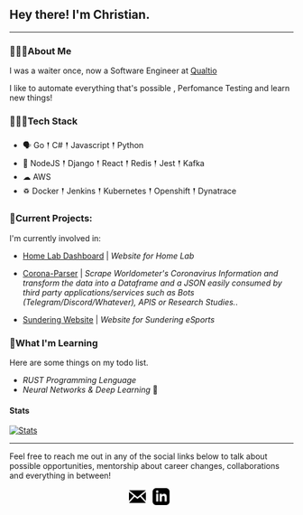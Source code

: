 ## Hey there! I'm Christian.
---

### 🙋🏽‍♂️About Me

<p>I was a waiter once, now a Software Engineer at <a href="https://www.qualt.io">Qualtio</a></p>
<p>I like to automate everything that's possible , Perfomance Testing and learn new things!</p>

### 👨🏽‍💻Tech Stack

- 🗣 Go 𒑰 C# 𒑰 Javascript 𒑰 Python
- 🎒 NodeJS 𒑰 Django 𒑰 React 𒑰 Redis 𒑰 Jest 𒑰 Kafka 
- ☁ AWS 
- ♽ Docker 𒑰 Jenkins 𒑰 Kubernetes 𒑰 Openshift 𒑰 Dynatrace

### 🚧Current Projects:

<p>
I'm currently involved in:

- <a href="https://dashboard.chris-homelab.com">Home Lab Dashboard</a> | _Website for Home Lab_

- <a href="https://github.com/chrislopez24/corona-parser">Corona-Parser</a> | _Scrape Worldometer's Coronavirus Information and transform the data into a Dataframe and a JSON easily consumed by third party applications/services such as Bots (Telegram/Discord/Whatever), APIS or Research Studies._.
- <a href="https://sundering-eu.netlify.app/">Sundering Website</a> | _Website for Sundering eSports_
</p>

### 🌱What I'm Learning

Here are some things on my todo list.

- _RUST Programming Lenguage_
- _Neural Networks & Deep Learning_ 🤖

 #### Stats
[![Stats](https://github-readme-stats.vercel.app/api?username=chrislopez24&count_private=true)](https://github.com/chrislopez24)

---

Feel free to reach me out in any of the social links below to talk about possible opportunities, mentorship about career changes, collaborations and everything in between!

<p align='center'>
<a href="mailto:pagarizabal2@gmail.com@gmail.com"><img height="30" src="https://raw.githubusercontent.com/chrislopez24/chrislopez24/master/assets/icon_email.png"></a>&nbsp;&nbsp;
<a href="https://www.linkedin.com/in/christianlopezp/"><img height="30" src="https://raw.githubusercontent.com/chrislopez24/chrislopez24/master/assets/icon_linkedin.png"></a>&nbsp;&nbsp;
</p>
